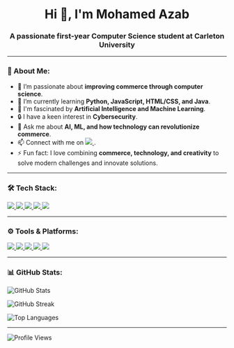 <!-- Header -->
<h1 align="center">Hi 👋, I'm Mohamed Azab</h1>
<h3 align="center">A passionate first-year Computer Science student at Carleton University</h3>

---

<!-- About Me -->
<h3 align="left">🌟 About Me:</h3>
<ul>
    <li>🔭 I’m passionate about <strong>improving commerce through computer science</strong>.</li>
    <li>🌱 I’m currently learning <strong>Python, JavaScript, HTML/CSS, and Java</strong>.</li>
    <li>🤖 I'm fascinated by <strong>Artificial Intelligence and Machine Learning</strong>.</li>
    <li>🔒 I have a keen interest in <strong>Cybersecurity</strong>.</li>
    <li>💬 Ask me about <strong>AI, ML, and how technology can revolutionize commerce</strong>.</li>
    <li>📫 Connect with me on 
        <a href="https://www.linkedin.com/in/mohamedazabca/" target="_blank">
            <img src="https://img.shields.io/badge/LinkedIn-0077B5?style=flat-square&logo=linkedin&logoColor=white"/>
        </a>.
    </li>
    <li>⚡ Fun fact: I love combining <strong>commerce, technology, and creativity</strong> to solve modern challenges and innovate solutions.</li>
</ul>

---

<!-- Tech Stack -->
<h3 align="left">🛠️ Tech Stack:</h3>
<p align="left">
    <a href="https://www.python.org/" target="_blank"> 
        <img src="https://img.shields.io/badge/Python-3776AB?style=for-the-badge&logo=python&logoColor=white"/> 
    </a>
    <a href="https://www.java.com/" target="_blank"> 
        <img src="https://img.shields.io/badge/Java-ED8B00?style=for-the-badge&logo=java&logoColor=white"/> 
    </a>
    <a href="https://developer.mozilla.org/en-US/docs/Web/JavaScript" target="_blank"> 
        <img src="https://img.shields.io/badge/JavaScript-F7DF1E?style=for-the-badge&logo=javascript&logoColor=black"/> 
    </a>
    <a href="https://www.w3.org/html/" target="_blank"> 
        <img src="https://img.shields.io/badge/HTML5-E34F26?style=for-the-badge&logo=html5&logoColor=white"/> 
    </a>
    <a href="https://www.w3schools.com/css/" target="_blank"> 
        <img src="https://img.shields.io/badge/CSS3-1572B6?style=for-the-badge&logo=css3&logoColor=white"/> 
    </a>
</p>

---

<!-- Tools & Platforms -->
<h3 align="left">⚙️ Tools & Platforms:</h3>
<p align="left">
    <a href="https://notion.so/" target="_blank"> 
        <img src="https://img.shields.io/badge/Notion-000000?style=for-the-badge&logo=notion&logoColor=white"/> 
    </a>
    <a href="https://www.microsoft.com/microsoft-365/" target="_blank"> 
        <img src="https://img.shields.io/badge/Microsoft%20365-D83B01?style=for-the-badge&logo=microsoftoffice&logoColor=white"/> 
    </a>
    <a href="https://www.adobe.com/" target="_blank"> 
        <img src="https://img.shields.io/badge/Adobe%20Suite-FF0000?style=for-the-badge&logo=adobe&logoColor=white"/> 
    </a>
    <a href="https://www.canva.com/" target="_blank"> 
        <img src="https://img.shields.io/badge/Canva-00C4CC?style=for-the-badge&logo=canva&logoColor=white"/> 
    </a>
    <a href="https://aka.ms/terminal" target="_blank"> 
        <img src="https://img.shields.io/badge/Windows%20Terminal-4D4D4D?style=for-the-badge&logo=windows-terminal&logoColor=white"/> 
    </a>
</p>

---

<!-- GitHub Stats -->
<h3 align="left">📊 GitHub Stats:</h3>
<p align="left">
    <img src="https://github-readme-stats.vercel.app/api?username=mohazab2006&show_icons=true&theme=radical" alt="GitHub Stats" />
</p>

<!-- Contributions -->
<p align="left">
    <img src="https://github-readme-streak-stats.herokuapp.com/?user=mohazab2006&theme=radical" alt="GitHub Streak" />
</p>

<!-- Most Used Languages -->
<p align="left">
    <img src="https://github-readme-stats.vercel.app/api/top-langs/?username=mohazab2006&layout=compact&theme=radical" alt="Top Languages" />
</p>

---

<!-- Profile Views -->
<p align="left">
    <img src="https://komarev.com/ghpvc/?username=mohazab2006&label=Profile%20views&color=0e75b6&style=flat" alt="Profile Views" />
</p>

